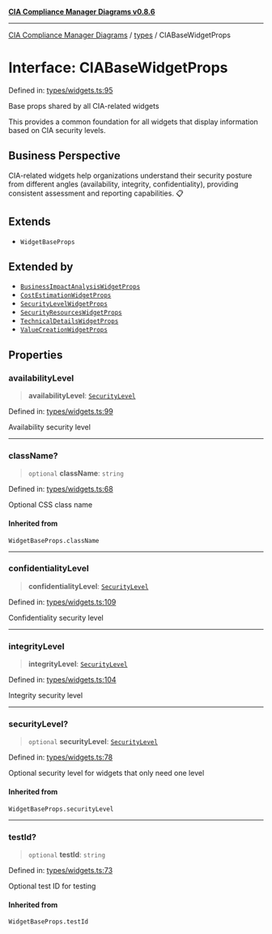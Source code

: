 [**CIA Compliance Manager Diagrams v0.8.6**](../../README.md)

***

[CIA Compliance Manager Diagrams](../../modules.md) / [types](../README.md) / CIABaseWidgetProps

# Interface: CIABaseWidgetProps

Defined in: [types/widgets.ts:95](https://github.com/Hack23/cia-compliance-manager/blob/050a250237d6f621490781dbdf95155919f35aed/src/types/widgets.ts#L95)

Base props shared by all CIA-related widgets

This provides a common foundation for all widgets that display
information based on CIA security levels.

## Business Perspective

CIA-related widgets help organizations understand their security posture
from different angles (availability, integrity, confidentiality),
providing consistent assessment and reporting capabilities. 📋

## Extends

- `WidgetBaseProps`

## Extended by

- [`BusinessImpactAnalysisWidgetProps`](BusinessImpactAnalysisWidgetProps.md)
- [`CostEstimationWidgetProps`](CostEstimationWidgetProps.md)
- [`SecurityLevelWidgetProps`](SecurityLevelWidgetProps.md)
- [`SecurityResourcesWidgetProps`](SecurityResourcesWidgetProps.md)
- [`TechnicalDetailsWidgetProps`](TechnicalDetailsWidgetProps.md)
- [`ValueCreationWidgetProps`](ValueCreationWidgetProps.md)

## Properties

### availabilityLevel

> **availabilityLevel**: [`SecurityLevel`](../../index/type-aliases/SecurityLevel.md)

Defined in: [types/widgets.ts:99](https://github.com/Hack23/cia-compliance-manager/blob/050a250237d6f621490781dbdf95155919f35aed/src/types/widgets.ts#L99)

Availability security level

***

### className?

> `optional` **className**: `string`

Defined in: [types/widgets.ts:68](https://github.com/Hack23/cia-compliance-manager/blob/050a250237d6f621490781dbdf95155919f35aed/src/types/widgets.ts#L68)

Optional CSS class name

#### Inherited from

`WidgetBaseProps.className`

***

### confidentialityLevel

> **confidentialityLevel**: [`SecurityLevel`](../../index/type-aliases/SecurityLevel.md)

Defined in: [types/widgets.ts:109](https://github.com/Hack23/cia-compliance-manager/blob/050a250237d6f621490781dbdf95155919f35aed/src/types/widgets.ts#L109)

Confidentiality security level

***

### integrityLevel

> **integrityLevel**: [`SecurityLevel`](../../index/type-aliases/SecurityLevel.md)

Defined in: [types/widgets.ts:104](https://github.com/Hack23/cia-compliance-manager/blob/050a250237d6f621490781dbdf95155919f35aed/src/types/widgets.ts#L104)

Integrity security level

***

### securityLevel?

> `optional` **securityLevel**: [`SecurityLevel`](../../index/type-aliases/SecurityLevel.md)

Defined in: [types/widgets.ts:78](https://github.com/Hack23/cia-compliance-manager/blob/050a250237d6f621490781dbdf95155919f35aed/src/types/widgets.ts#L78)

Optional security level for widgets that only need one level

#### Inherited from

`WidgetBaseProps.securityLevel`

***

### testId?

> `optional` **testId**: `string`

Defined in: [types/widgets.ts:73](https://github.com/Hack23/cia-compliance-manager/blob/050a250237d6f621490781dbdf95155919f35aed/src/types/widgets.ts#L73)

Optional test ID for testing

#### Inherited from

`WidgetBaseProps.testId`
